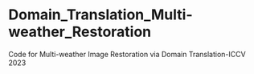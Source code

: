 # Domain_Translation_Multi-weather_Restoration
Code for Multi-weather Image Restoration via Domain Translation-ICCV 2023
